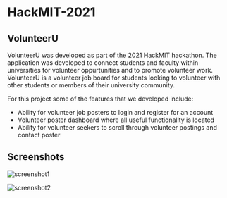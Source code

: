 ﻿# HackMIT-2021

## VolunteerU
VolunteerU was developed as part of the 2021 HackMIT hackathon.
The application was developed to connect students and faculty within universities for volunteer oppurtunities and to promote volunteer work. VolunteerU is a volunteer job board for students looking to volunteer with other students or members of their university community.

For this project some of the features that we developed include:
- Ability for volunteer job posters to login and register for an account
- Volunteer poster dashboard where all useful functionality is located
- Ability for volunteer seekers to scroll through volunteer postings and contact poster


## Screenshots

![screenshot1](https://user-images.githubusercontent.com/68272505/134420906-04c490c8-9da9-4854-817f-25481b9191bd.png)

![screenshot2](https://user-images.githubusercontent.com/68272505/134420920-2a902d6c-80a1-4fd1-8d0c-36a4a6b078a5.png)

